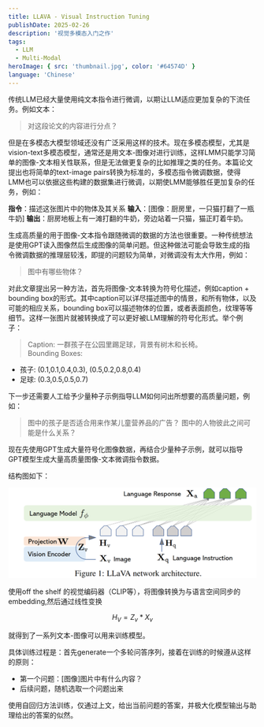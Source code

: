 ```yaml
---
title: LLAVA - Visual Instruction Tuning
publishDate: 2025-02-26
description: '视觉多模态入门之作'
tags:
  - LLM
  - Multi-Modal
heroImage: { src: 'thumbnail.jpg', color: '#64574D' }
language: 'Chinese'
---
```


传统LLM已经大量使用纯文本指令进行微调，以期让LLM适应更加复杂的下流任务。例如文本：

>对这段论文的内容进行分点？

但是在多模态大模型领域还没有广泛采用这样的技术。现在多模态模型，尤其是vision-text多模态模型，通常还是用文本-图像对进行训练，这样LMM只能学习简单的图像-文本相关性联系，但是无法做更复杂的比如推理之类的任务。本篇论文提出也将简单的text-image pairs转换为标准的，多模态指令微调数据，使得LMM也可以依据这些构建的数据集进行微调，以期使LMM能够胜任更加复杂的任务，例如：

  **指令**：描述这张图片中的物体及其关系
  **输入**：[图像：厨房里，一只猫打翻了一瓶牛奶]
  **输出**：厨房地板上有一滩打翻的牛奶，旁边站着一只猫，猫正盯着牛奶。


生成高质量的用于图像-文本指令跟随微调的数据的方法也很重要。一种传统想法是使用GPT读入图像然后生成图像的简单问题。但这种做法可能会导致生成的指令微调数据的推理层较浅，即提的问题较为简单，对微调没有太大作用，例如：

>图中有哪些物体？

对此文章提出另一种方法，首先将图像-文本转换为符号化描述，例如caption + bounding box的形式。其中caption可以详尽描述图中的情景，和所有物体，以及可能的相应关系，bounding box可以描述物体的位置，或者表面颜色，纹理等等细节。这样一张图片就被转换成了可以更好被LLM理解的符号化形式。举个例子：

>Caption: 一群孩子在公园里踢足球，背景有树木和长椅。  
   Bounding Boxes:  
- 孩子: (0.1,0.1,0.4,0.3), (0.5,0.2,0.8,0.4)  
- 足球: (0.3,0.5,0.5,0.7)  

下一步还需要人工给予少量种子示例指导LLM如何问出所想要的高质量问题，例如：

>图中的孩子是否适合用来作某儿童营养品的广告？
>图中的人物彼此之间可能是什么关系？

现在先使用GPT生成大量符号化图像数据，再结合少量种子示例，就可以指导GPT模型生成大量高质量图像-文本微调指令数据。


结构图如下：

![alt text](LLAVA.png)

使用off the shelf 的视觉编码器（CLIP等），将图像转换为与语言空间同步的embedding,然后通过线性变换

$$H_V=Z_{v}*X_{v}$$

就得到了一系列文本-图像可以用来训练模型。

具体训练过程是：首先generate一个多轮问答序列，接着在训练的时候遵从这样的原则：

- 第一个问题：[图像]图片中有什么内容？
- 后续问题，随机选取一个问题出来

使用自回归方法训练，仅通过上文，给出当前问题的答案，并极大化模型输出与助理给出的答案的似然。